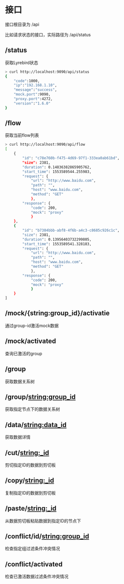 # 接口

接口根目录为 /api    

比如请求状态的接口，实际路径为 /api/status

## /status

获取Lyrebird状态

```bash
> curl http://localhost:9090/api/status
{
    "code":1000,
    "ip":"192.168.1.10",
    "message":"success",
    "mock.port":9090,
    "proxy.port":4272,
    "version":"1.6.0"
}
```

## /flow

获取当前flow列表

```bash
> curl http://localhost:9090/api/flow
[
    {
        "id": "c78e760b-f475-4d69-97f1-333ea0ab61bd", 
        "size": 2381, 
        "duration": 0.14836382865905762, 
        "start_time": 1553589544.255983, 
        "request": {
            "url": "http://www.baidu.com", 
            "path": "", 
            "host": "www.baidu.com", 
            "method": "GET"
            }, 
        "response": {
            "code": 200, 
            "mock": "proxy"
            }
    }, 
    {
        "id": "b7384bbb-abf8-4f6b-a4c3-c8685c926c1c", 
        "size": 2381, 
        "duration": 0.13956403732299805, 
        "start_time": 1553589541.328183, 
        "request": {
            "url": "http://www.baidu.com", 
            "path": "", 
            "host": "www.baidu.com", 
            "method": "GET"
            }, 
        "response": {
            "code": 200, 
            "mock": "proxy"
            }
    }
]
```

## /mock/{string:group_id}/activatie

通过group-id激活mock数据

## /mock/activated

查询已激活的group


## /group

获取数据关系树

## /group/<string:group_id>

获取指定节点下的数据关系树

## /data/<string:data_id>

获取数据详情

## /cut/<string:_id>

剪切指定ID的数据到剪切板

## /copy/<string:_id>

复制指定ID的数据到剪切板

## /paste/<string:_id>

从数据剪切板粘贴数据到指定ID的节点下

## /conflict/id/<string:group_id>

检查指定组过滤条件冲突情况

## /conflict/activated

检查已激活数据过滤条件冲突情况
